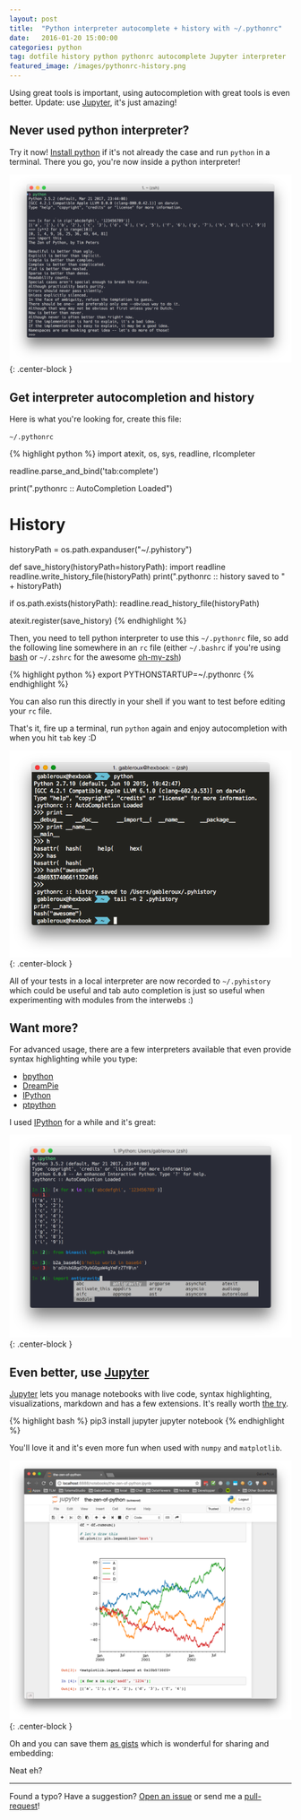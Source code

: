 ```yaml
---
layout: post
title:  "Python interpreter autocomplete + history with ~/.pythonrc"
date:   2016-01-20 15:00:00
categories: python
tag: dotfile history python pythonrc autocomplete Jupyter interpreter
featured_image: /images/pythonrc-history.png
---
```


Using great tools is important, using autocompletion with great tools is even better. Update: use [Jupyter][Jupyter], it's just amazing!

<!-- more -->

## Never used python interpreter?

Try it now! [Install python][install-python] if it's not already the case and run `python` in a terminal. There you go, you're now inside a python interpreter!

![Bare python interpreter example](/images/python-interpreter.png){: .center-block }

## Get interpreter autocompletion and history

Here is what you're looking for, create this file:

`~/.pythonrc`

{% highlight python %}
import atexit, os, sys, readline, rlcompleter

readline.parse_and_bind('tab:complete')

print(".pythonrc :: AutoCompletion Loaded")

# History
historyPath = os.path.expanduser("~/.pyhistory")


def save_history(historyPath=historyPath):
    import readline
    readline.write_history_file(historyPath)
    print(".pythonrc :: history saved to " + historyPath)

if os.path.exists(historyPath):
    readline.read_history_file(historyPath)

atexit.register(save_history)
{% endhighlight %}

Then, you need to tell python interpreter to use this `~/.pythonrc` file, so add the following line somewhere in an `rc` file (either `~/.bashrc` if you're using [bash][bash] or `~/.zshrc` for the awesome [oh-my-zsh][oh-my-zsh])

{% highlight python %}
export PYTHONSTARTUP=~/.pythonrc
{% endhighlight %}

You can also run this directly in your shell if you want to test before editing your `rc` file.

That's it, fire up a terminal, run `python` again and enjoy autocompletion with when you hit `tab` key :D

![pythonrc terminal example](/images/python-interpreter-autocompletion.png){: .center-block }

All of your tests in a local interpreter are now recorded to `~/.pyhistory` which could be useful and tab auto completion is just so useful when experimenting with modules from the interwebs :)

## Want more?

For advanced usage, there are a few interpreters available that even provide syntax highlighting while you type:

* [bpython][bpython]
* [DreamPie][DreamPie]
* [IPython][IPython]
* [ptpython][ptpython]

I used [IPython][IPython] for a while and it's great:

![IPython usage example](/images/python-interpreter-ipython-usage-example.png){: .center-block }

## Even better, use [Jupyter][Jupyter]

[Jupyter][Jupyter] lets you manage notebooks with live code, syntax highlighting, visualizations, markdown and has a few extensions. It's really worth [the try][Jupyter-try].

{% highlight bash %}
pip3 install jupyter
jupyter notebook
{% endhighlight %}

You'll love it and it's even more fun when used with `numpy` and `matplotlib`.

![jupyter localhost example](/images/python-interpreter-jupyter.png){: .center-block }

Oh and you can save them [as gists][the-zen-of-python.ipynb] which is wonderful for sharing and embedding:

<script src="https://gist.github.com/GabLeRoux/a0bdab051ea6bd6f2a2b55dcb336e677.js?file=the-zen-of-python.ipynb"></script>

Neat eh?

---

Found a typo? Have a suggestion? [Open an issue](https://github.com/gableroux/gableroux.github.io/issues) or send me a [pull-request](https://github.com/gableroux/gableroux.github.io/pulls)!

[bash]: https://fr.wikipedia.org/wiki/Bourne-Again_shell
[bpython]: https://bpython-interpreter.org
[DreamPie]: http://www.dreampie.org/
[install-python]: https://www.python.org/downloads/
[IPython]: http://ipython.org/
[Jupyter]: https://jupyter.org/
[Jupyter-try]: https://try.jupyter.org/
[oh-my-zsh]: https://github.com/robbyrussell/oh-my-zsh
[ptpython]: https://github.com/jonathanslenders/ptpython
[the-zen-of-python.ipynb]: https://gist.github.com/GabLeRoux/a0bdab051ea6bd6f2a2b55dcb336e677
